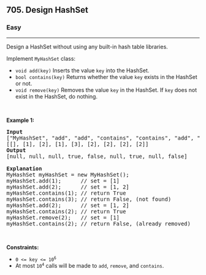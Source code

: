 <h2>705. Design HashSet</h2><h3>Easy</h3><hr><div style="user-select: auto;"><p style="user-select: auto;">Design a HashSet without using any built-in hash table libraries.</p>

<p style="user-select: auto;">Implement <code style="user-select: auto;">MyHashSet</code> class:</p>

<ul style="user-select: auto;">
	<li style="user-select: auto;"><code style="user-select: auto;">void add(key)</code> Inserts the value <code style="user-select: auto;">key</code> into the HashSet.</li>
	<li style="user-select: auto;"><code style="user-select: auto;">bool contains(key)</code> Returns whether the value <code style="user-select: auto;">key</code> exists in the HashSet or not.</li>
	<li style="user-select: auto;"><code style="user-select: auto;">void remove(key)</code> Removes the value <code style="user-select: auto;">key</code> in the HashSet. If <code style="user-select: auto;">key</code> does not exist in the HashSet, do nothing.</li>
</ul>

<p style="user-select: auto;">&nbsp;</p>
<p style="user-select: auto;"><strong style="user-select: auto;">Example 1:</strong></p>

<pre style="user-select: auto;"><strong style="user-select: auto;">Input</strong>
["MyHashSet", "add", "add", "contains", "contains", "add", "contains", "remove", "contains"]
[[], [1], [2], [1], [3], [2], [2], [2], [2]]
<strong style="user-select: auto;">Output</strong>
[null, null, null, true, false, null, true, null, false]

<strong style="user-select: auto;">Explanation</strong>
MyHashSet myHashSet = new MyHashSet();
myHashSet.add(1);      // set = [1]
myHashSet.add(2);      // set = [1, 2]
myHashSet.contains(1); // return True
myHashSet.contains(3); // return False, (not found)
myHashSet.add(2);      // set = [1, 2]
myHashSet.contains(2); // return True
myHashSet.remove(2);   // set = [1]
myHashSet.contains(2); // return False, (already removed)</pre>

<p style="user-select: auto;">&nbsp;</p>
<p style="user-select: auto;"><strong style="user-select: auto;">Constraints:</strong></p>

<ul style="user-select: auto;">
	<li style="user-select: auto;"><code style="user-select: auto;">0 &lt;= key &lt;= 10<sup style="user-select: auto;">6</sup></code></li>
	<li style="user-select: auto;">At most <code style="user-select: auto;">10<sup style="user-select: auto;">4</sup></code> calls will be made to <code style="user-select: auto;">add</code>, <code style="user-select: auto;">remove</code>, and <code style="user-select: auto;">contains</code>.</li>
</ul>
</div>
